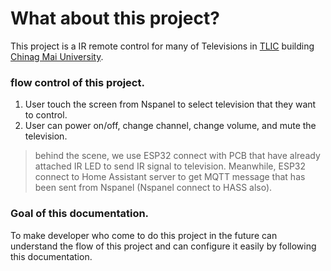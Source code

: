 # What about this project?

This project is a IR remote control for many of Televisions in [TLIC](https://www.info.tlic.cmu.ac.th/) building [Chinag Mai University](https://www.cmu.ac.th/).

### flow control of this project.

1. User touch the screen from Nspanel to select television that they want to control.
2. User can power on/off, change channel, change volume, and mute the television.

> behind the scene, we use ESP32 connect with PCB that have already attached IR LED to send IR signal to television.
> Meanwhile, ESP32 connect to Home Assistant server to get MQTT message that has been sent from Nspanel (Nspanel connect to HASS also).

### Goal of this documentation.
To make developer who come to do this project in the future can understand the flow of this project and can configure it easily by
following this documentation.